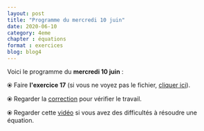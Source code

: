 ```yaml
---
layout: post
title: "Programme du mercredi 10 juin"
date: 2020-06-10
category: 4eme
chapter : équations
format : exercices
blog: blog4
---
```


Voici le programme du <b>mercredi 10 juin</b> :

⦿ Faire <b>l'exercice 17</b> (si vous ne voyez pas le fichier, <a href="/exercices/4eme/4eme_exercices_mercredi_10_juin_2020_v2.pdf">cliquer ici</a>). 

<object data="/exercices/4eme/4eme_exercices_mercredi_10_juin_2020_v2.pdf" width="100%" height="500" type='application/pdf'></object>

⦿ Regarder la <a class="correction" href="/exercices/4eme/4eme_exercices_mercredi_10_juin_2020_corrections.pdf">correction</a> pour vérifier le travail.

⦿ Regarder cette <a class="video" href="https://youtu.be/uV_EmbYu9_E">vidéo</a> si vous avez des difficultés à résoudre une équation.
